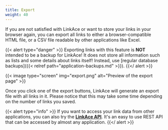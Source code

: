 ```yaml
---
title: Export
weight: 40
---
```


If you are not satisfied with LinkAce or want to store your links in your browser again, you can export all links to either a browser-compatible HTML file, or a CSV file readable by other applications like Excel.

{{< alert type="danger" >}}
Exporting links with this feature is **NOT** intended to be a backup for LinkAce! It does not store all information such as lists and some details about links itself! Instead, use [regular database backups]({{< relref path="application-backups.md" >}}). 
{{</ alert >}}

{{< image type="screen" img="export.png" alt="Preview of the export page" >}}

Once you click one of the export buttons, LinkAce will generate an export file with all links in it. Please notice that this may take some time depending on the number of links you saved.

{{< alert type="info" >}}
If you want to access your link data from other applications, you can also try the [**LinkAce API**](https://api-docs.linkace.org). It's an easy to use REST API that can be accessed by almost any application.
{{</ alert >}}
